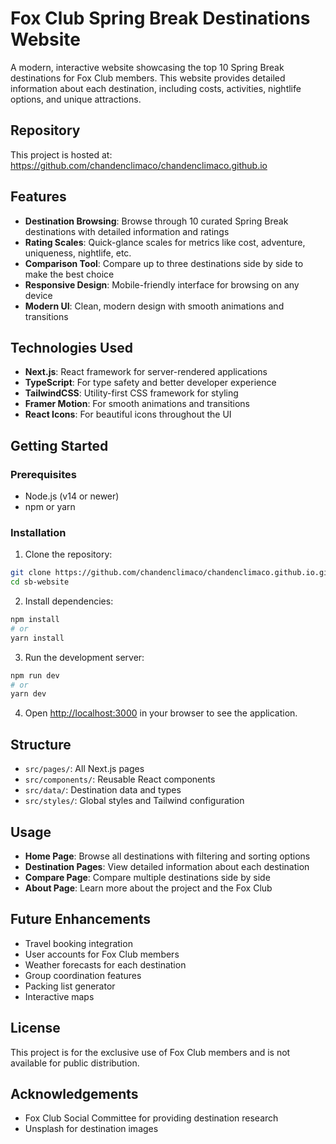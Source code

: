 # Fox Club Spring Break Destinations Website

A modern, interactive website showcasing the top 10 Spring Break destinations for Fox Club members. This website provides detailed information about each destination, including costs, activities, nightlife options, and unique attractions.

## Repository

This project is hosted at: https://github.com/chandenclimaco/chandenclimaco.github.io

## Features

- **Destination Browsing**: Browse through 10 curated Spring Break destinations with detailed information and ratings
- **Rating Scales**: Quick-glance scales for metrics like cost, adventure, uniqueness, nightlife, etc.
- **Comparison Tool**: Compare up to three destinations side by side to make the best choice
- **Responsive Design**: Mobile-friendly interface for browsing on any device
- **Modern UI**: Clean, modern design with smooth animations and transitions

## Technologies Used

- **Next.js**: React framework for server-rendered applications
- **TypeScript**: For type safety and better developer experience
- **TailwindCSS**: Utility-first CSS framework for styling
- **Framer Motion**: For smooth animations and transitions
- **React Icons**: For beautiful icons throughout the UI

## Getting Started

### Prerequisites

- Node.js (v14 or newer)
- npm or yarn

### Installation

1. Clone the repository:
```bash
git clone https://github.com/chandenclimaco/chandenclimaco.github.io.git
cd sb-website
```

2. Install dependencies:
```bash
npm install
# or
yarn install
```

3. Run the development server:
```bash
npm run dev
# or
yarn dev
```

4. Open [http://localhost:3000](http://localhost:3000) in your browser to see the application.

## Structure

- `src/pages/`: All Next.js pages
- `src/components/`: Reusable React components
- `src/data/`: Destination data and types
- `src/styles/`: Global styles and Tailwind configuration

## Usage

- **Home Page**: Browse all destinations with filtering and sorting options
- **Destination Pages**: View detailed information about each destination
- **Compare Page**: Compare multiple destinations side by side
- **About Page**: Learn more about the project and the Fox Club

## Future Enhancements

- Travel booking integration
- User accounts for Fox Club members
- Weather forecasts for each destination
- Group coordination features
- Packing list generator
- Interactive maps

## License

This project is for the exclusive use of Fox Club members and is not available for public distribution.

## Acknowledgements

- Fox Club Social Committee for providing destination research
- Unsplash for destination images
